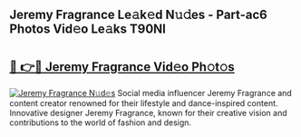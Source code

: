 ## Jeremy Fragrance Le𝚊k𝚎d N𝚞𝚍es - Part-ac6 Photos Vid𝚎o Le𝚊ks T90NI

# <h2><a href="http://fbcp2sh.evod.top/?m=Jeremy+Fragrance">🔗 👉🔴 Jeremy Fragrance Vid𝚎o Ph𝚘t𝚘s</a></h2>

[![Jeremy Fragrance N𝚞d𝚎s](https://i.imgur.com/8V9OHl7.gif)](http://fbcp2sh.evod.top/?m=Jeremy+Fragrance)
Social media influencer Jeremy Fragrance and content creator renowned for their lifestyle and dance-inspired content. Innovative designer Jeremy Fragrance, known for their creative vision and contributions to the world of fashion and design. 
